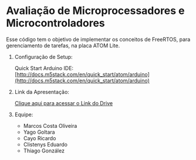 # Avaliação de Microprocessadores e Microcontroladores
Esse código tem o objetivo de implementar os conceitos de FreeRTOS, para gerenciamento de tarefas, na placa ATOM Lite.

1. Configuração de Setup:
    
    Quick Start Arduino IDE: [http://docs.m5stack.com/en/quick_start/atom/arduino](http://docs.m5stack.com/en/quick_start/atom/arduino)
    
2. Link da Apresentação:

    <a href="https://drive.google.com/file/d/18FudquJ-nNz47D4IaHuS_A42JfAnTyvE/view?usp=sharing">Clique aqui para acessar o Link do Drive</a>

3. Equipe:
    <ul>
        <li>Marcos Costa Oliveira</li>
        <li>Yago Goltara</li>
        <li>Cayo Ricardo</li>
        <li>Clistenys Eduardo</li>
        <li>Thiago González</li>
    </ul>
